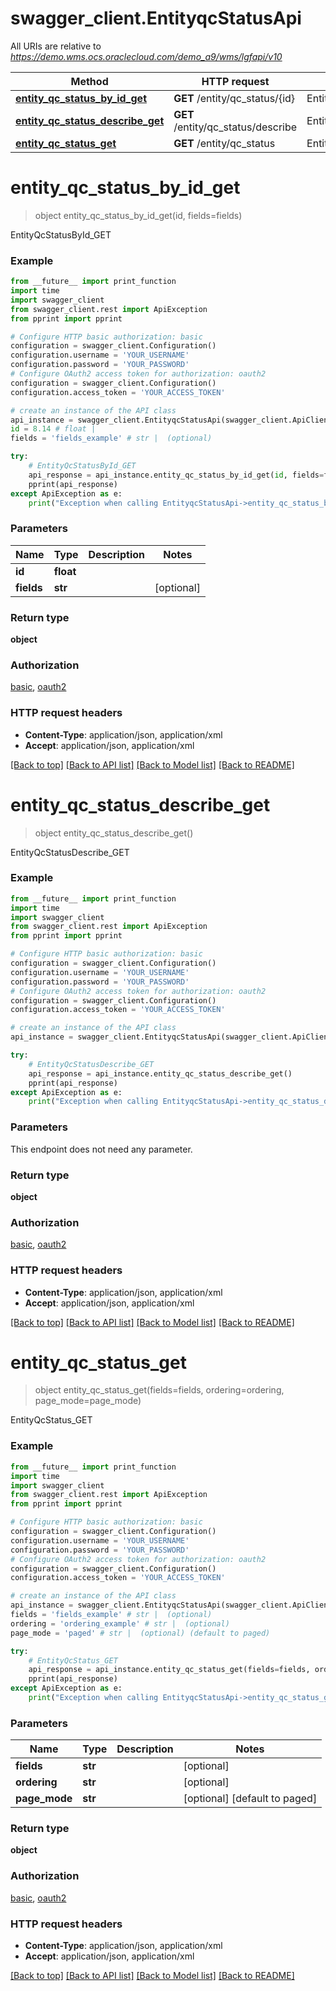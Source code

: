 # swagger_client.EntityqcStatusApi

All URIs are relative to *https://demo.wms.ocs.oraclecloud.com/demo_a9/wms/lgfapi/v10*

Method | HTTP request | Description
------------- | ------------- | -------------
[**entity_qc_status_by_id_get**](EntityqcStatusApi.md#entity_qc_status_by_id_get) | **GET** /entity/qc_status/{id} | EntityQcStatusById_GET
[**entity_qc_status_describe_get**](EntityqcStatusApi.md#entity_qc_status_describe_get) | **GET** /entity/qc_status/describe | EntityQcStatusDescribe_GET
[**entity_qc_status_get**](EntityqcStatusApi.md#entity_qc_status_get) | **GET** /entity/qc_status | EntityQcStatus_GET


# **entity_qc_status_by_id_get**
> object entity_qc_status_by_id_get(id, fields=fields)

EntityQcStatusById_GET



### Example
```python
from __future__ import print_function
import time
import swagger_client
from swagger_client.rest import ApiException
from pprint import pprint

# Configure HTTP basic authorization: basic
configuration = swagger_client.Configuration()
configuration.username = 'YOUR_USERNAME'
configuration.password = 'YOUR_PASSWORD'
# Configure OAuth2 access token for authorization: oauth2
configuration = swagger_client.Configuration()
configuration.access_token = 'YOUR_ACCESS_TOKEN'

# create an instance of the API class
api_instance = swagger_client.EntityqcStatusApi(swagger_client.ApiClient(configuration))
id = 8.14 # float | 
fields = 'fields_example' # str |  (optional)

try:
    # EntityQcStatusById_GET
    api_response = api_instance.entity_qc_status_by_id_get(id, fields=fields)
    pprint(api_response)
except ApiException as e:
    print("Exception when calling EntityqcStatusApi->entity_qc_status_by_id_get: %s\n" % e)
```

### Parameters

Name | Type | Description  | Notes
------------- | ------------- | ------------- | -------------
 **id** | **float**|  | 
 **fields** | **str**|  | [optional] 

### Return type

**object**

### Authorization

[basic](../README.md#basic), [oauth2](../README.md#oauth2)

### HTTP request headers

 - **Content-Type**: application/json, application/xml
 - **Accept**: application/json, application/xml

[[Back to top]](#) [[Back to API list]](../README.md#documentation-for-api-endpoints) [[Back to Model list]](../README.md#documentation-for-models) [[Back to README]](../README.md)

# **entity_qc_status_describe_get**
> object entity_qc_status_describe_get()

EntityQcStatusDescribe_GET



### Example
```python
from __future__ import print_function
import time
import swagger_client
from swagger_client.rest import ApiException
from pprint import pprint

# Configure HTTP basic authorization: basic
configuration = swagger_client.Configuration()
configuration.username = 'YOUR_USERNAME'
configuration.password = 'YOUR_PASSWORD'
# Configure OAuth2 access token for authorization: oauth2
configuration = swagger_client.Configuration()
configuration.access_token = 'YOUR_ACCESS_TOKEN'

# create an instance of the API class
api_instance = swagger_client.EntityqcStatusApi(swagger_client.ApiClient(configuration))

try:
    # EntityQcStatusDescribe_GET
    api_response = api_instance.entity_qc_status_describe_get()
    pprint(api_response)
except ApiException as e:
    print("Exception when calling EntityqcStatusApi->entity_qc_status_describe_get: %s\n" % e)
```

### Parameters
This endpoint does not need any parameter.

### Return type

**object**

### Authorization

[basic](../README.md#basic), [oauth2](../README.md#oauth2)

### HTTP request headers

 - **Content-Type**: application/json, application/xml
 - **Accept**: application/json, application/xml

[[Back to top]](#) [[Back to API list]](../README.md#documentation-for-api-endpoints) [[Back to Model list]](../README.md#documentation-for-models) [[Back to README]](../README.md)

# **entity_qc_status_get**
> object entity_qc_status_get(fields=fields, ordering=ordering, page_mode=page_mode)

EntityQcStatus_GET



### Example
```python
from __future__ import print_function
import time
import swagger_client
from swagger_client.rest import ApiException
from pprint import pprint

# Configure HTTP basic authorization: basic
configuration = swagger_client.Configuration()
configuration.username = 'YOUR_USERNAME'
configuration.password = 'YOUR_PASSWORD'
# Configure OAuth2 access token for authorization: oauth2
configuration = swagger_client.Configuration()
configuration.access_token = 'YOUR_ACCESS_TOKEN'

# create an instance of the API class
api_instance = swagger_client.EntityqcStatusApi(swagger_client.ApiClient(configuration))
fields = 'fields_example' # str |  (optional)
ordering = 'ordering_example' # str |  (optional)
page_mode = 'paged' # str |  (optional) (default to paged)

try:
    # EntityQcStatus_GET
    api_response = api_instance.entity_qc_status_get(fields=fields, ordering=ordering, page_mode=page_mode)
    pprint(api_response)
except ApiException as e:
    print("Exception when calling EntityqcStatusApi->entity_qc_status_get: %s\n" % e)
```

### Parameters

Name | Type | Description  | Notes
------------- | ------------- | ------------- | -------------
 **fields** | **str**|  | [optional] 
 **ordering** | **str**|  | [optional] 
 **page_mode** | **str**|  | [optional] [default to paged]

### Return type

**object**

### Authorization

[basic](../README.md#basic), [oauth2](../README.md#oauth2)

### HTTP request headers

 - **Content-Type**: application/json, application/xml
 - **Accept**: application/json, application/xml

[[Back to top]](#) [[Back to API list]](../README.md#documentation-for-api-endpoints) [[Back to Model list]](../README.md#documentation-for-models) [[Back to README]](../README.md)

